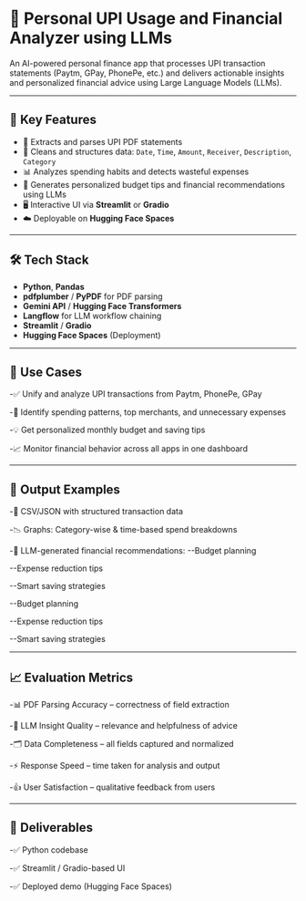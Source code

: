 # 💸 Personal UPI Usage and Financial Analyzer using LLMs

An AI-powered personal finance app that processes UPI transaction statements (Paytm, GPay, PhonePe, etc.) and delivers actionable insights and personalized financial advice using Large Language Models (LLMs).

---

## 🚀 Key Features

- 📄 Extracts and parses UPI PDF statements
- 🧹 Cleans and structures data: `Date`, `Time`, `Amount`, `Receiver`, `Description`, `Category`
- 📊 Analyzes spending habits and detects wasteful expenses
- 🧠 Generates personalized budget tips and financial recommendations using LLMs
- 🖥️ Interactive UI via **Streamlit** or **Gradio**
- ☁️ Deployable on **Hugging Face Spaces**

---

## 🛠️ Tech Stack

- **Python**, **Pandas**
- **pdfplumber** / **PyPDF** for PDF parsing
- **Gemini API** / **Hugging Face Transformers**
- **Langflow** for LLM workflow chaining
- **Streamlit** / **Gradio**
- **Hugging Face Spaces** (Deployment)

---

## 📌 Use Cases
-✅ Unify and analyze UPI transactions from Paytm, PhonePe, GPay

-🔎 Identify spending patterns, top merchants, and unnecessary expenses

-💡 Get personalized monthly budget and saving tips

-📈 Monitor financial behavior across all apps in one dashboard

---

## 🧾 Output Examples
-📁 CSV/JSON with structured transaction data

-📉 Graphs: Category-wise & time-based spend breakdowns

-🧠 LLM-generated financial recommendations:
--Budget planning

--Expense reduction tips

--Smart saving strategies

--Budget planning

--Expense reduction tips

--Smart saving strategies

---

## 📈 Evaluation Metrics
-📊 PDF Parsing Accuracy – correctness of field extraction

-💬 LLM Insight Quality – relevance and helpfulness of advice

-🗂️ Data Completeness – all fields captured and normalized

-⚡ Response Speed – time taken for analysis and output

-👍 User Satisfaction – qualitative feedback from users

---

## 🎯 Deliverables
-✅ Python codebase

-✅ Streamlit / Gradio-based UI

-✅ Deployed demo (Hugging Face Spaces)
